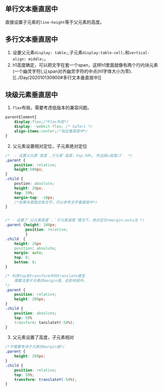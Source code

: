 ## 单行文本垂直居中
直接设置子元素的`line-height`等于父元素的高度。

## 多行文本垂直居中
1. 设置父元素`display: table;`,子元素`display:table-cell;`和`vertical-align: middle;`。
2. h1高度确定，可以把文字在套一个span，这样h1里面就像有两个行内块元素(一个幽灵字符),让span对齐幽灵字符的中点(h1字体大小为零).
[[../Day/202010130900#多行文本垂直居中]]

## 块级元素垂直居中
1. `flex`布局，需要考虑低版本的兼容问题。
```css
parentElement{
    display:flex;/*Flex布局*/
    display: -webkit-flex; /* Safari */
    align-items:center;/*指定垂直居中*/
}
```
2. 父元素设置相对定位，子元素绝对定位

```css
/*	- 设置父元素`高度`,子元素`高度，top:50%, 外边距=高度/2`  */
.parent {
	position: relative;
	height:500px;
}
.child {
	postion: absolute;
	height: 20px;
	top: 50%;
	margin-top: -10px;
	/*如果块里面还有文字，可以参考文字垂直居中*/
}


/* - 设置了`父元素高度`，`子元素高度`情况下。绝对定位+margin:auto法 */
.parent {height: 100px;
		 position: relative;
		 }
.child  {
	height: 20px
	position: absolute;
	margin: auto;
	top: 0;
	bottom: 0;
}

/* 利用top和transform中的translate便宜 
	需要注意子元素的margin值，会影响居中。
*/
.parent {
	position: relative;
	height: 200px;
}
.child {
	position: absolute;
	top: 50%
	transform: tanslateY(-50%);
}
```
3. 父元素设置了高度，子元素相对
```css
/*不需要考虑子元素的margin值*/
.parent {
	height: 200px;
}
.child {
	position: relative;
	top: 50%;
	transform: translateY(-50%);
}

```